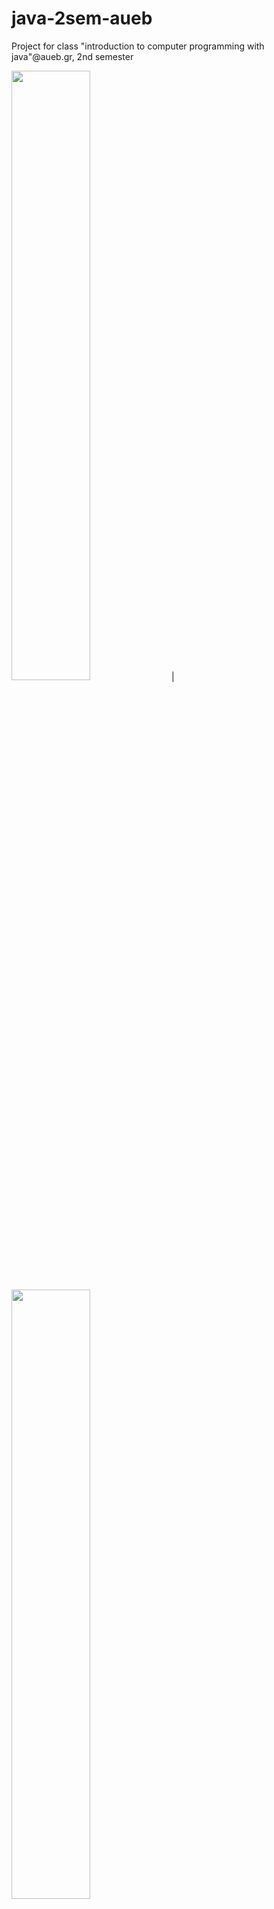 # java-2sem-aueb
Project for class "introduction to computer programming with java"@aueb.gr, 2nd semester


[<img src="https://cdn-icons-png.flaticon.com/512/65/65680.png?w=826&t=st=1656414054~exp=1656414654~hmac=e1c633fbf954d08547c0ce9aee5c3f10522a5f639d2f51de37f78ed04060297a" width="50%">](https://raw.githubusercontent.com/GiorgosAthanasopoulos/java-2sem-aueb/meros2/phone.mp4?token=GHSAT0AAAAAABVXPUXZ3R6HXOCDD6IVUUYSYV24DGQ "Phone") | [<img src="https://pic.onlinewebfonts.com/svg/img_220788.png" width="50%">](pc.mp4 "PC")
